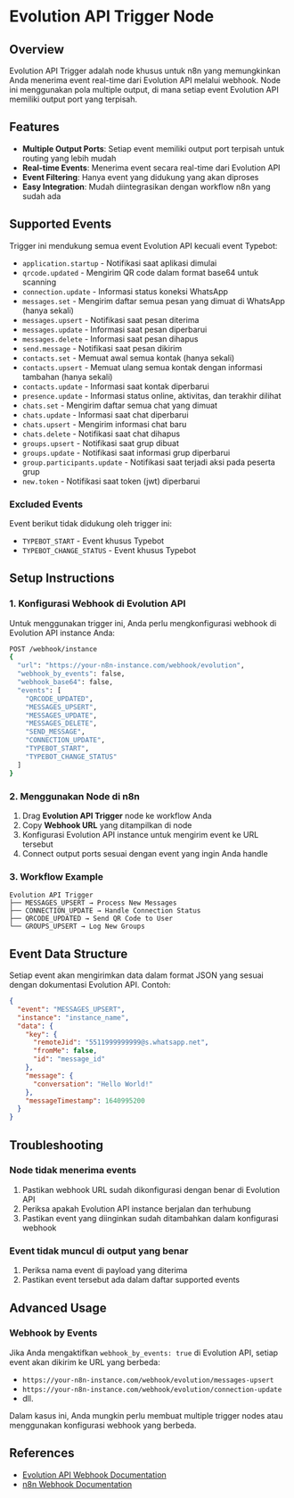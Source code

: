 # Evolution API Trigger Node

## Overview

Evolution API Trigger adalah node khusus untuk n8n yang memungkinkan Anda menerima event real-time dari Evolution API melalui webhook. Node ini menggunakan pola multiple output, di mana setiap event Evolution API memiliki output port yang terpisah.

## Features

- **Multiple Output Ports**: Setiap event memiliki output port terpisah untuk routing yang lebih mudah
- **Real-time Events**: Menerima event secara real-time dari Evolution API
- **Event Filtering**: Hanya event yang didukung yang akan diproses
- **Easy Integration**: Mudah diintegrasikan dengan workflow n8n yang sudah ada

## Supported Events

Trigger ini mendukung semua event Evolution API kecuali event Typebot:

- `application.startup` - Notifikasi saat aplikasi dimulai
- `qrcode.updated` - Mengirim QR code dalam format base64 untuk scanning
- `connection.update` - Informasi status koneksi WhatsApp
- `messages.set` - Mengirim daftar semua pesan yang dimuat di WhatsApp (hanya sekali)
- `messages.upsert` - Notifikasi saat pesan diterima
- `messages.update` - Informasi saat pesan diperbarui
- `messages.delete` - Informasi saat pesan dihapus
- `send.message` - Notifikasi saat pesan dikirim
- `contacts.set` - Memuat awal semua kontak (hanya sekali)
- `contacts.upsert` - Memuat ulang semua kontak dengan informasi tambahan (hanya sekali)
- `contacts.update` - Informasi saat kontak diperbarui
- `presence.update` - Informasi status online, aktivitas, dan terakhir dilihat
- `chats.set` - Mengirim daftar semua chat yang dimuat
- `chats.update` - Informasi saat chat diperbarui
- `chats.upsert` - Mengirim informasi chat baru
- `chats.delete` - Notifikasi saat chat dihapus
- `groups.upsert` - Notifikasi saat grup dibuat
- `groups.update` - Notifikasi saat informasi grup diperbarui
- `group.participants.update` - Notifikasi saat terjadi aksi pada peserta grup
- `new.token` - Notifikasi saat token (jwt) diperbarui

### Excluded Events

Event berikut tidak didukung oleh trigger ini:
- `TYPEBOT_START` - Event khusus Typebot
- `TYPEBOT_CHANGE_STATUS` - Event khusus Typebot

## Setup Instructions

### 1. Konfigurasi Webhook di Evolution API

Untuk menggunakan trigger ini, Anda perlu mengkonfigurasi webhook di Evolution API instance Anda:

```bash
POST /webhook/instance
{
  "url": "https://your-n8n-instance.com/webhook/evolution",
  "webhook_by_events": false,
  "webhook_base64": false,
  "events": [
    "QRCODE_UPDATED",
    "MESSAGES_UPSERT",
    "MESSAGES_UPDATE",
    "MESSAGES_DELETE",
    "SEND_MESSAGE",
    "CONNECTION_UPDATE",
    "TYPEBOT_START",
    "TYPEBOT_CHANGE_STATUS"
  ]
}
```

### 2. Menggunakan Node di n8n

1. Drag **Evolution API Trigger** node ke workflow Anda
2. Copy **Webhook URL** yang ditampilkan di node
3. Konfigurasi Evolution API instance untuk mengirim event ke URL tersebut
4. Connect output ports sesuai dengan event yang ingin Anda handle

### 3. Workflow Example

```
Evolution API Trigger
├── MESSAGES_UPSERT → Process New Messages
├── CONNECTION_UPDATE → Handle Connection Status
├── QRCODE_UPDATED → Send QR Code to User
└── GROUPS_UPSERT → Log New Groups
```

## Event Data Structure

Setiap event akan mengirimkan data dalam format JSON yang sesuai dengan dokumentasi Evolution API. Contoh:

```json
{
  "event": "MESSAGES_UPSERT",
  "instance": "instance_name",
  "data": {
    "key": {
      "remoteJid": "5511999999999@s.whatsapp.net",
      "fromMe": false,
      "id": "message_id"
    },
    "message": {
      "conversation": "Hello World!"
    },
    "messageTimestamp": 1640995200
  }
}
```

## Troubleshooting

### Node tidak menerima events
1. Pastikan webhook URL sudah dikonfigurasi dengan benar di Evolution API
2. Periksa apakah Evolution API instance berjalan dan terhubung
3. Pastikan event yang diinginkan sudah ditambahkan dalam konfigurasi webhook

### Event tidak muncul di output yang benar
1. Periksa nama event di payload yang diterima
2. Pastikan event tersebut ada dalam daftar supported events

## Advanced Usage

### Webhook by Events

Jika Anda mengaktifkan `webhook_by_events: true` di Evolution API, setiap event akan dikirim ke URL yang berbeda:

- `https://your-n8n-instance.com/webhook/evolution/messages-upsert`
- `https://your-n8n-instance.com/webhook/evolution/connection-update`
- dll.

Dalam kasus ini, Anda mungkin perlu membuat multiple trigger nodes atau menggunakan konfigurasi webhook yang berbeda.

## References

- [Evolution API Webhook Documentation](https://doc.evolution-api.com/v2/en/configuration/webhooks)
- [n8n Webhook Documentation](https://docs.n8n.io/integrations/creating-nodes/)